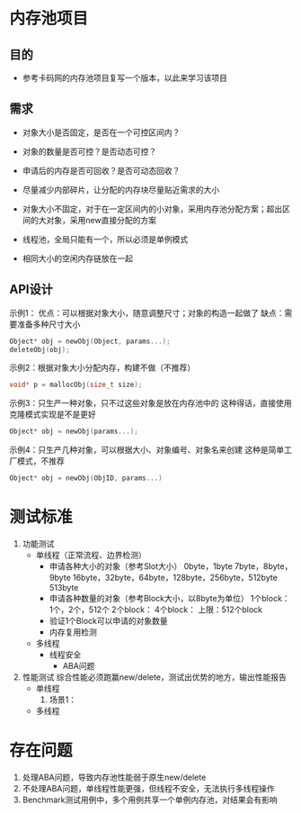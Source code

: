 # 内存池项目

## 目的

- 参考卡码网的内存池项目复写一个版本，以此来学习该项目

## 需求

- 对象大小是否固定，是否在一个可控区间内？
- 对象的数量是否可控？是否动态可控？
- 申请后的内存是否可回收？是否可动态回收？
- 尽量减少内部碎片，让分配的内存块尽量贴近需求的大小

- 对象大小不固定，对于在一定区间内的小对象，采用内存池分配方案；超出区间的大对象，采用new直接分配的方案
- 线程池，全局只能有一个，所以必须是单例模式
- 相同大小的空闲内存链放在一起

## API设计

示例1：
优点：可以根据对象大小，随意调整尺寸；对象的构造一起做了
缺点：需要准备多种尺寸大小
```C++
Object* obj = newObj(Object, params...);
deleteObj(obj);
```

示例2：根据对象大小分配内存，构建不做（不推荐）
```C++
void* p = mallocObj(size_t size);
```

示例3：只生产一种对象，只不过这些对象是放在内存池中的
这种得话，直接使用克隆模式实现是不是更好
```C++
Object* obj = newObj(params...);
```

示例4：只生产几种对象，可以根据大小、对象编号、对象名来创建
这种是简单工厂模式，不推荐
```C++
Object* obj = newObj(ObjID, params...)
```

# 测试标准

1. 功能测试
    - 单线程（正常流程、边界检测）
        - 申请各种大小的对象（参考Slot大小）
            0byte，1byte
            7byte，8byte，9byte
            16byte，32byte，64byte，128byte，256byte，512byte
            513byte
        - 申请各种数量的对象（参考Block大小，以8byte为单位）
            1个block：1个，2个，512个
            2个block：
            4个block：
            上限：512个block
        - 验证1个Block可以申请的对象数量
        - 内存复用检测
    - 多线程
        - 线程安全
            - ABA问题
2. 性能测试
    综合性能必须跑赢new/delete，测试出优势的地方，输出性能报告
    - 单线程
        1. 场景1：
    - 多线程

# 存在问题

1. 处理ABA问题，导致内存池性能弱于原生new/delete
2. 不处理ABA问题，单线程性能更强，但线程不安全，无法执行多线程操作
3. Benchmark测试用例中，多个用例共享一个单例内存池，对结果会有影响
